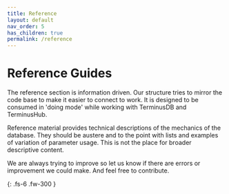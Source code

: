 ```yaml
---
title: Reference
layout: default
nav_order: 5
has_children: true
permalink: /reference
---
```

# Reference Guides

The reference section is information driven. Our structure tries to mirror the code base to make it easier to connect to work. It is designed to be consumed in 'doing mode' while working with TerminusDB and TerminusHub. 

Reference material provides technical descriptions of the mechanics of the database. They should be austere and to the point with lists and examples of variation of parameter usage. This is not the place for broader descriptive content. 

We are always trying to improve so let us know if there are errors or improvement we could make. And feel free to contribute. 

{: .fs-6 .fw-300 }